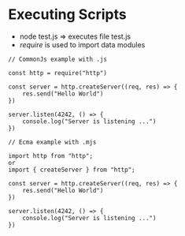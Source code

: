 # Executing Scripts

- node test.js => executes file test.js
- *require* is used to import data modules

```
// CommonJs example with .js

const http = require("http")

const server = http.createServer((req, res) => {
    res.send("Hello World")
})

server.listen(4242, () => {
    console.log("Server is listening ...")
})
```

```
// Ecma example with .mjs

import http from "http";
or
import { createServer } from "http";

const server = http.createServer((req, res) => {
    res.send("Hello World")
})

server.listen(4242, () => {
    console.log("Server is listening ...")
})


```
